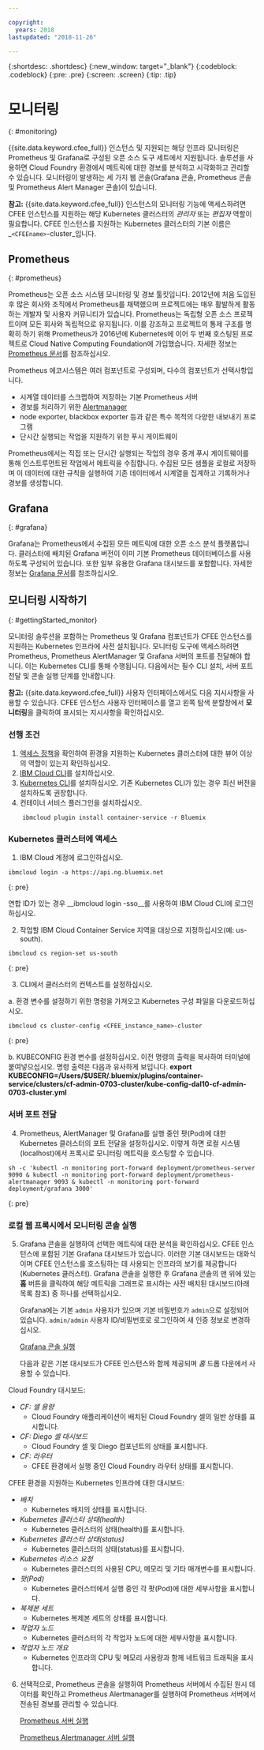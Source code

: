 ```yaml
---

copyright:
  years: 2018
lastupdated: "2018-11-26"

---
```


{:shortdesc: .shortdesc}
{:new_window: target="_blank"}
{:codeblock: .codeblock}
{:pre: .pre}
{:screen: .screen}
{:tip: .tip}

# 모니터링
{: #monitoring}

{{site.data.keyword.cfee_full}} 인스턴스 및 지원되는 해당 인프라 모니터링은 Prometheus 및 Grafana로 구성된 오픈 소스 도구 세트에서 지원됩니다.  솔루션을 사용하면 Cloud Foundry 환경에서 메트릭에 대한 경보를 분석하고 시각화하고 관리할 수 있습니다.  모니터링이 발생하는 세 가지 웹 콘솔(Grafana 콘솔, Prometheus 콘솔 및 Prometheus Alert Manager 콘솔)이 있습니다.

**참고:** {{site.data.keyword.cfee_full}} 인스턴스의 모니터링 기능에 액세스하려면 CFEE 인스턴스를 지원하는 해당 Kubernetes 클러스터의 _관리자_ 또는 _편집자_ 역할이 필요합니다.  CFEE 인스턴스를 지원하는 Kubernetes 클러스터의 기본 이름은 _`<CFEEname>`-cluster_입니다.

## Prometheus
{: #prometheus}

Prometheus는 오픈 소스 시스템 모니터링 및 경보 툴킷입니다. 2012년에 처음 도입된 후 많은 회사와 조직에서 Prometheus를 채택했으며 프로젝트에는 매우 활발하게 활동하는 개발자 및 사용자 커뮤니티가 있습니다.
Prometheus는 독립형 오픈 소스 프로젝트이며 모든 회사와 독립적으로 유지됩니다. 이를 강조하고 프로젝트의 통제 구조를 명확히 하기 위해 Prometheus가 2016년에 Kubernetes에 이어 두 번째 호스팅된 프로젝트로 Cloud Native Computing Foundation에 가입했습니다. 자세한 정보는 [Prometheus 문서](https://prometheus.io/docs/introduction/overview/)를 참조하십시오.

Prometheus 에코시스템은 여러 컴포넌트로 구성되며, 다수의 컴포넌트가 선택사항입니다.

* 시계열 데이터를 스크랩하여 저장하는 기본 Prometheus 서버</li>
* 경보를 처리하기 위한 [Alertmanager](https://prometheus.io/docs/alerting/alertmanager/)</li>
* node exporter, blackbox exporter 등과 같은 특수 목적의 다양한 내보내기 프로그램</li>
* 단시간 실행되는 작업을 지원하기 위한 푸시 게이트웨이</li>

Prometheus에서는 직접 또는 단시간 실행되는 작업의 경우 중개 푸시 게이트웨이를 통해	인스트루먼트된 작업에서 메트릭을 수집합니다. 수집된 모든 샘플을 로컬로 저장하며 이 데이터에 대한 규칙을 실행하여 기존 데이터에서 시계열을 집계하고 기록하거나 경보를 생성합니다.

## Grafana
{: #grafana}

Grafana는 Prometheus에서 수집된 모든 메트릭에 대한 오픈 소스 분석 플랫폼입니다. 클러스터에 배치된 Grafana 버전이 이미 기본 Prometheus 데이터베이스를 사용하도록 구성되어 있습니다. 또한 일부 유용한 Grafana 대시보드를 포함합니다.  자세한 정보는 [Grafana 문서](http://docs.grafana.org/guides/getting_started/)를 참조하십시오.

## 모니터링 시작하기
{: #gettingStarted_monitor}

모니터링 솔루션을 포함하는 Prometheus 및 Grafana 컴포넌트가 CFEE 인스턴스를 지원하는 Kubernetes 인프라에 사전 설치됩니다.  모니터링 도구에 액세스하려면 Prometheus, Prometheus AlertManager 및 Grafana 서버의 포트를 전달해야 합니다.  이는 Kubernetes CLI를 통해 수행됩니다.
다음에서는 필수 CLI 설치, 서버 포트 전달 및 콘솔 실행 단계를 안내합니다.

**참고:** {{site.data.keyword.cfee_full}} 사용자 인터페이스에서도 다음 지시사항을 사용할 수 있습니다.  CFEE 인스턴스 사용자 인터페이스를 열고 왼쪽 탐색 분할창에서 **모니터링**을 클릭하여 표시되는 지시사항을 확인하십시오.

### 선행 조건

1. [액세스 정책](https://console.bluemix.net/iam/#/users)을 확인하여 환경을 지원하는 Kubernetes 클러스터에 대한 뷰어 이상의 역할이 있는지 확인하십시오.
2. [IBM Cloud CLI](https://console.bluemix.net/docs/cli/reference/ibmcloud/download_cli.html#install_use)를 설치하십시오.
3. [Kubernetes CLI](https://kubernetes.io/docs/tasks/tools/install-kubectl/)를 설치하십시오.  기존 Kubernetes CLI가 있는 경우 최신 버전을 설치하도록 권장합니다.
4. 컨테이너 서비스 플러그인을 설치하십시오.
```
    ibmcloud plugin install container-service -r Bluemix
```

### Kubernetes 클러스터에 액세스

1. IBM Cloud 계정에 로그인하십시오.

  ```
  ibmcloud login -a https://api.ng.bluemix.net
  ```
  {: pre}

  연합 ID가 있는 경우 __ibmcloud login -sso__를 사용하여 IBM Cloud CLI에 로그인하십시오.

2. 작업할 IBM Cloud Container Service 지역을 대상으로 지정하십시오(예: us-south).

  ```
  ibmcloud cs region-set us-south
  ```
  {: pre}

3. CLI에서 클러스터의 컨텍스트를 설정하십시오.

  a. 환경 변수를 설정하기 위한 명령을 가져오고 Kubernetes 구성 파일을 다운로드하십시오.

  ```
  ibmcloud cs cluster-config <CFEE_instance_name>-cluster
  ```
  {: pre}

  b. KUBECONFIG 환경 변수를 설정하십시오. 이전 명령의 출력을 복사하여 터미널에 붙여넣으십시오. 명령 출력은 다음과 유사하게 보입니다. __export KUBECONFIG=/Users/$USER/.bluemix/plugins/container-service/clusters/cf-admin-0703-cluster/kube-config-dal10-cf-admin-0703-cluster.yml__

### 서버 포트 전달
4. Prometheus, AlertManager 및 Grafana를 실행 중인 팟(Pod)에 대한 Kubernetes 클러스터의 포트 전달을 설정하십시오. 이렇게 하면 로컬 시스템(localhost)에서 프록시로 모니터링 메트릭을 호스팅할 수 있습니다.

  ```
  sh -c 'kubectl -n monitoring port-forward deployment/prometheus-server 9090 & kubectl -n monitoring port-forward deployment/prometheus-alertmanager 9093 & kubectl -n monitoring port-forward deployment/grafana 3000'
  ```
  {: pre}

### 로컬 웹 프록시에서 모니터링 콘솔 실행

5. Grafana 콘솔을 실행하여 선택한 메트릭에 대한 분석을 확인하십시오.  CFEE 인스턴스에 포함된 기본 Grafana 대시보드가 있습니다. 이러한 기본 대시보드는 대화식이며 CFEE 인스턴스를 호스팅하는 데 사용되는 인프라의 보기를 제공합니다(Kubernetes 클러스터). Grafana 콘솔을 실행한 후 Grafana 콘솔의 맨 위에 있는 **홈** 버튼을 클릭하여 해당 메트릭을 그래프로 표시하는 사전 배치된 대시보드(아래 목록 참조) 중 하나를 선택하십시오.

   Grafana에는 기본 `admin` 사용자가 있으며 기본 비밀번호가 `admin`으로 설정되어 있습니다. `admin/admin` 사용자 ID/비밀번호로 로그인하여 새 인증 정보로 변경하십시오.

     [Grafana 콘솔 실행](https://localhost:3000)

   다음과 같은 기본 대시보드가 CFEE 인스턴스와 함께 제공되며 _홈_ 드롭 다운에서 사용할 수 있습니다.

Cloud Foundry 대시보드:
   - _CF: 셀 용량_ 
        - Cloud Foundry 애플리케이션이 배치된 Cloud Foundry 셀의 일반 상태를 표시합니다.
   - _CF: Diego 셀 대시보드_ 
        - Cloud Foundry 셀 및 Diego 컴포넌트의 상태를 표시합니다.
   - _CF: 라우터_ 
        - CFEE 환경에서 실행 중인 Cloud Foundry 라우터 상태를 표시합니다.
  
   CFEE 환경을 지원하는 Kubernetes 인프라에 대한 대시보드:
   - _배치_ 
        - Kubernetes 배치의 상태를 표시합니다.
   - _Kubernetes 클러스터 상태(health)_ 
        - Kubernetes 클러스터의 상태(health)를 표시합니다.
   - _Kubernetes 클러스터 상태(status)_ 
        - Kubernetes 클러스터의 상태(status)를 표시합니다.
   - _Kubernetes 리소스 요청_ 
        - Kubernetes 클러스터의 사용된 CPU, 메모리 및 기타 매개변수를 표시합니다.
   - _팟(Pod)_ 
        - Kubernetes 클러스터에서 실행 중인 각 팟(Pod)에 대한 세부사항을 표시합니다.
   - _복제본 세트_ 
        - Kubernetes 복제본 세트의 상태를 표시합니다.       
   - _작업자 노드_ 
        - Kubernetes 클러스터의 각 작업자 노드에 대한 세부사항을 표시합니다.
   - _작업자 노드 개요_ 
        - Kubernetes 인프라의 CPU 및 메모리 사용량과 함께 네트워크 트래픽을 표시합니다.

6. 선택적으로, Prometheus 콘솔을 실행하여 Prometheus 서버에서 수집된 원시 데이터를 확인하고 Prometheus Alertmanager를 실행하여 Prometheus 서버에서 전송된 경보를 관리할 수 있습니다.

     [Prometheus 서버 실행](https://localhost:9090)

     [Prometheus Alertmanager 서버 실행](https://localhost:9093)
